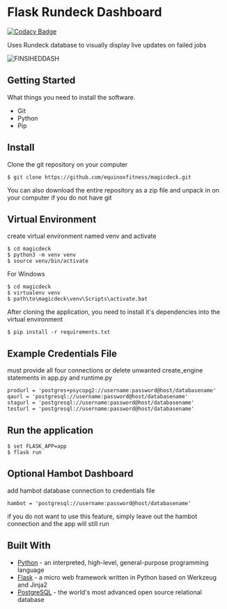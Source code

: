 # Flask Rundeck Dashboard
[![Codacy Badge](https://api.codacy.com/project/badge/Grade/4231a53e906e42f0b52caa5cb054eacd)](https://www.codacy.com/manual/giannamiggins/magicdeck?utm_source=github.com&amp;utm_medium=referral&amp;utm_content=giannamiggins/magicdeck&amp;utm_campaign=Badge_Grade)

Uses Rundeck database to visually display live updates on failed jobs

![FINSIHEDDASH](https://user-images.githubusercontent.com/49261430/62052769-2e5cbc00-b1e4-11e9-9fa8-ee709a77188d.PNG)

## Getting Started

What things you need to install the software.

*   Git
*   Python
*   Pip

## Install

Clone the git repository on your computer

```
$ git clone https://github.com/equinoxfitness/magicdeck.git
```

You can also download the entire repository as a zip file and unpack in on your computer if you do not have git

## Virtual Environment
create virtual environment named venv and activate
```
$ cd magicdeck
$ python3 -m venv venv
$ source venv/bin/activate
```
For Windows
```
$ cd magicdeck
$ virtualenv venv
$ path\to\magicdeck\venv\Scripts\activate.bat
```

After cloning the application, you need to install it's dependencies into the virtual environment
```
$ pip install -r requirements.txt
```

## Example Credentials File
must provide all four connections or delete unwanted create_engine statements in app.py and runtime.py
```
produrl = 'postgres+psycopg2://username:password@host/databasename'
qaurl = 'postgresql://username:password@host/databasename'
stagurl = 'postgresql://username:password@host/databasename'
testurl = 'postgresql://username:password@host/databasename'
```

## Run the application
 
``` 
$ set FLASK_APP=app
$ flask run
```

## Optional Hambot Dashboard
add hambot database connection to credentials file

```
hambot = 'postgresql://username:password@host/databasename'
```
if you do not want to use this feature, simply leave out the hambot connection and the app will still run

## Built With
*   [Python](https://www.python.org/) - an interpreted, high-level, general-purpose programming language
*   [Flask](http://flask.pocoo.org/) - a micro web framework written in Python based on Werkzeug and Jinja2 
*   [PostgreSQL](https://www.postgresql.org/) - the world's most advanced open source relational database
